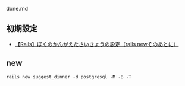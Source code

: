 done.md




## 初期設定
- [【Rails】ぼくのかんがえたさいきょうの設定（rails newそのあとに）](http://qiita.com/izumin5210/items/1375199226b5084c3c9a)


## new
``` rails new suggest_dinner -d postgresql -M -B -T ```
